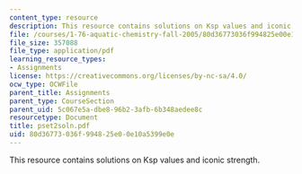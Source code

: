 ```yaml
---
content_type: resource
description: This resource contains solutions on Ksp values and iconic strength.
file: /courses/1-76-aquatic-chemistry-fall-2005/80d36773036f994825e00e10a5399e0e_pset2soln.pdf
file_size: 357088
file_type: application/pdf
learning_resource_types:
- Assignments
license: https://creativecommons.org/licenses/by-nc-sa/4.0/
ocw_type: OCWFile
parent_title: Assignments
parent_type: CourseSection
parent_uid: 5c067e5a-dbe8-96b2-3afb-6b348aedee8c
resourcetype: Document
title: pset2soln.pdf
uid: 80d36773-036f-9948-25e0-0e10a5399e0e
---
```

This resource contains solutions on Ksp values and iconic strength.